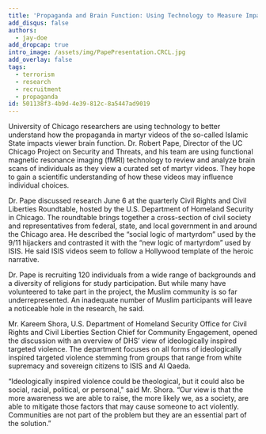 ```yaml
---
title: 'Propaganda and Brain Function: Using Technology to Measure Impact'
add_disqus: false
authors:
  - jay-doe
add_dropcap: true
intro_image: /assets/img/PapePresentation.CRCL.jpg
add_overlay: false
tags:
  - terrorism
  - research
  - recruitment
  - propaganda
id: 501138f3-4b9d-4e39-812c-8a5447ad9019
---
```

University of Chicago researchers are using technology to better understand how the
propaganda in martyr videos of the so-called Islamic State impacts viewer brain function.
Dr. Robert Pape, Director of the UC Chicago Project on Security and Threats, and his
team are using functional magnetic resonance imaging (fMRI) technology to review and
analyze brain scans of individuals as they view a curated set of martyr videos. They hope
to gain a scientific understanding of how these videos may influence individual choices.

Dr. Pape discussed research June 6 at the quarterly Civil Rights and Civil Liberties
Roundtable, hosted by the U.S. Department of Homeland Security in Chicago. The
roundtable brings together a cross-section of civil society and representatives from
federal, state, and local government in and around the Chicago area. He described the
“social logic of martyrdom” used by the 9/11 hijackers and contrasted it with the “new
logic of martyrdom” used by ISIS. He said ISIS videos seem to follow a Hollywood
template of the heroic narrative.

Dr. Pape is recruiting 120 individuals from a wide range of backgrounds and a diversity
of religions for study participation. But while many have volunteered to take part in the
project, the Muslim community is so far underrepresented. An inadequate number of
Muslim participants will leave a noticeable hole in the research, he said.

Mr. Kareem Shora, U.S. Department of Homeland Security Office for Civil Rights and
Civil Liberties Section Chief for Community Engagement, opened the discussion with an
overview of DHS’ view of ideologically inspired targeted violence. The department
focuses on all forms of ideologically inspired targeted violence stemming from groups
that range from white supremacy and sovereign citizens to ISIS and Al Qaeda.

“Ideologically inspired violence could be theological, but it could also be social, racial,
political, or personal," said Mr. Shora. “Our view is that the more awareness we are able
to raise, the more likely we, as a society, are able to mitigate those factors that may cause
someone to act violently. Communities are not part of the problem but they are an
essential part of the solution.”